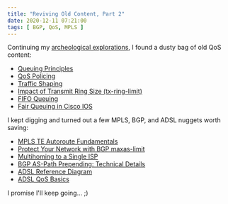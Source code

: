 ```yaml
---
title: "Reviving Old Content, Part 2"
date: 2020-12-11 07:21:00
tags: [ BGP, QoS, MPLS ]
---
```

Continuing my [archeological explorations](/2020/11/reviving-old-content-part-1.html), I found a dusty bag of old QoS content:

* [Queuing Principles](/kb/tag/QoS/Queuing_Principles.html)
* [QoS Policing](/kb/tag/QoS/QoS_Policing.html)
* [Traffic Shaping](/kb/tag/QoS/Traffic_Shaping.html)
* [Impact of Transmit Ring Size (tx-ring-limit)](/kb/tag/QoS/TX-Ring-Limit.html)
* [FIFO Queuing](/kb/tag/QoS/FIFO_Queuing.html)
* [Fair Queuing in Cisco IOS](/kb/tag/QoS/Fair_Queuing.html)

I kept digging and turned out a few MPLS, BGP, and ADSL nuggets worth saving:
<!--more-->
* [MPLS TE Autoroute Fundamentals](/2010/03/mpls-te-autoroute-basics.html)
* [Protect Your Network with BGP maxas-limit](/2009/02/protect-your-network-with-bgp-maxas.html)
* [Multihoming to a Single ISP](/2008/05/multihoming-to-single-isp.html)
* [BGP AS-Path Prepending: Technical Details](/2009/03/as-path-prepending-technical-details.html)
* [ADSL Reference Diagram](/2009/06/adsl-reference-diagram.html)
* [ADSL QoS Basics](/2009/06/adsl-qos-basics.html)

I promise I'll keep going... ;)